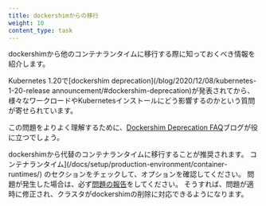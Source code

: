 ```yaml
---
title: dockershimからの移行
weight: 10
content_type: task
---
```


<!-- overview -->

dockershimから他のコンテナランタイムに移行する際に知っておくべき情報を紹介します。

Kubernetes 1.20で[dockershim deprecation](/blog/2020/12/08/kubernetes-1-20-release announcement/#dockershim-deprecation)が発表されてから、様々なワークロードやKubernetesインストールにどう影響するのかという質問が寄せられています。

この問題をよりよく理解するために、[Dockershim Deprecation FAQ](/blog/2020/12/02/dockershim-faq/)ブログが役に立つでしょう。

dockershimから代替のコンテナランタイムに移行することが推奨されます。
コンテナランタイム](/docs/setup/production-environment/container-runtimes/) のセクションをチェックして、オプションを確認してください。
問題が発生した場合は、必ず[問題の報告](https://github.com/kubernetes/kubernetes/issues)をしてください。
そうすれば、問題が適時に修正され、クラスタがdockershimの削除に対応できるようになります。
